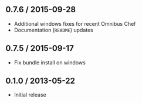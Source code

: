 ## 0.7.6 / 2015-09-28

* Additional windows fixes for recent Omnibus Chef
* Documentation (`README`) updates

## 0.7.5 / 2015-09-17

* Fix bundle install on windows

## 0.1.0 / 2013-05-22

* Initial release
